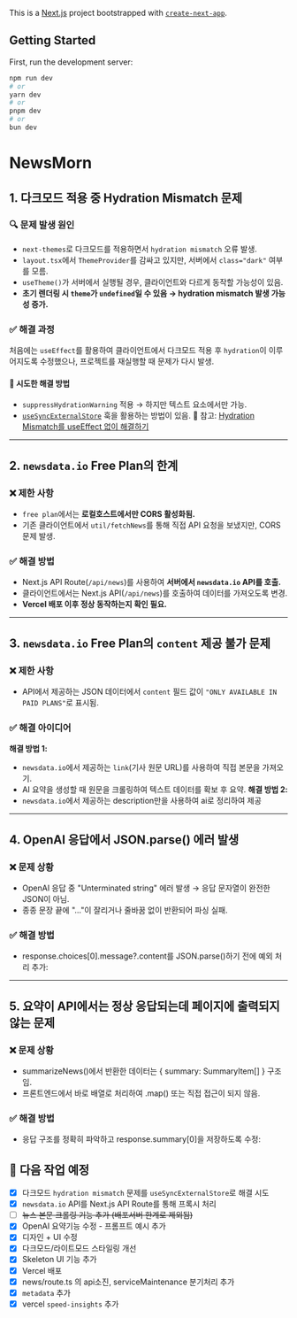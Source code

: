 This is a [Next.js](https://nextjs.org) project bootstrapped with [`create-next-app`](https://nextjs.org/docs/app/api-reference/cli/create-next-app).

## Getting Started

First, run the development server:

```bash
npm run dev
# or
yarn dev
# or
pnpm dev
# or
bun dev
```

# NewsMorn

## 1. 다크모드 적용 중 Hydration Mismatch 문제

### 🔍 문제 발생 원인

- `next-themes`로 다크모드를 적용하면서 `hydration mismatch` 오류 발생.
- `layout.tsx`에서 `ThemeProvider`를 감싸고 있지만, 서버에서 `class="dark"` 여부를 모름.
- `useTheme()`가 서버에서 실행될 경우, 클라이언트와 다르게 동작할 가능성이 있음.
- **초기 렌더링 시 `theme`가 `undefined`일 수 있음 → hydration mismatch 발생 가능성 증가.**

### ✅ 해결 과정

처음에는 `useEffect`를 활용하여 클라이언트에서 다크모드 적용 후 `hydration`이 이루어지도록 수정했으나, 프로젝트를 재실행할 때 문제가 다시 발생.

#### 🚀 시도한 해결 방법

- `suppressHydrationWarning` 적용 → 하지만 텍스트 요소에서만 가능.
- [`useSyncExternalStore`](https://react.dev/reference/react/useSyncExternalStore#usesyncexternalstore) 훅을 활용하는 방법이 있음.
  🔗 참고: [Hydration Mismatch를 useEffect 없이 해결하기](https://medium.com/@jiwoochoics/%EC%96%B4%EC%A9%94-%EC%88%98-%EC%97%86%EB%8A%94-hydration-mismatch%EB%A5%BC-useeffect%EC%97%86%EC%9D%B4-%ED%95%B4%EA%B2%B0%ED%95%98%EA%B8%B0-c984c9120f9b)

---

## 2. `newsdata.io` Free Plan의 한계

### ❌ 제한 사항

- `free plan`에서는 **로컬호스트에서만 CORS 활성화됨.**
- 기존 클라이언트에서 `util/fetchNews`를 통해 직접 API 요청을 보냈지만, CORS 문제 발생.

### ✅ 해결 방법

- Next.js API Route(`/api/news`)를 사용하여 **서버에서 `newsdata.io` API를 호출.**
- 클라이언트에서는 Next.js API(`/api/news`)를 호출하여 데이터를 가져오도록 변경.
- **Vercel 배포 이후 정상 동작하는지 확인 필요.**

---

## 3. `newsdata.io` Free Plan의 `content` 제공 불가 문제

### ❌ 제한 사항

- API에서 제공하는 JSON 데이터에서 `content` 필드 값이 `"ONLY AVAILABLE IN PAID PLANS"`로 표시됨.

### ✅ 해결 아이디어

**해결 방법 1:**

- `newsdata.io`에서 제공하는 `link`(기사 원문 URL)를 사용하여 직접 본문을 가져오기.
- AI 요약을 생성할 때 원문을 크롤링하여 텍스트 데이터를 확보 후 요약.
  **해결 방법 2:**
- `newsdata.io`에서 제공하는 description만을 사용하여 ai로 정리하여 제공

---

## 4. OpenAI 응답에서 JSON.parse() 에러 발생

### ❌ 문제 상황

- OpenAI 응답 중 "Unterminated string" 에러 발생 → 응답 문자열이 완전한 JSON이 아님.
- 종종 문장 끝에 "..."이 잘리거나 줄바꿈 없이 반환되어 파싱 실패.

### ✅ 해결 방법

- response.choices[0].message?.content를 JSON.parse()하기 전에 예외 처리 추가:

---

## 5. 요약이 API에서는 정상 응답되는데 페이지에 출력되지 않는 문제

### ❌ 문제 상황

- summarizeNews()에서 반환한 데이터는 { summary: SummaryItem[] } 구조임.
- 프론트엔드에서 바로 배열로 처리하여 .map() 또는 직접 접근이 되지 않음.

### ✅ 해결 방법

- 응답 구조를 정확히 파악하고 response.summary[0]을 저장하도록 수정:

## 🚀 다음 작업 예정

- [x] 다크모드 `hydration mismatch` 문제를 `useSyncExternalStore`로 해결 시도
- [x] `newsdata.io` API를 Next.js API Route를 통해 프록시 처리
- [ ] ~~뉴스 본문 크롤링 기능 추가 (배포서버 한계로 제외됨)~~
- [x] OpenAI 요약기능 수정 - 프롬프트 예시 추가
- [x] 디자인 + UI 수정
- [x] 다크모드/라이트모드 스타일링 개선
- [x] Skeleton UI 기능 추가
- [x] Vercel 배포
- [x] news/route.ts 의 api소진, serviceMaintenance 분기처리 추가
- [x] `metadata` 추가
- [x] vercel `speed-insights` 추가
